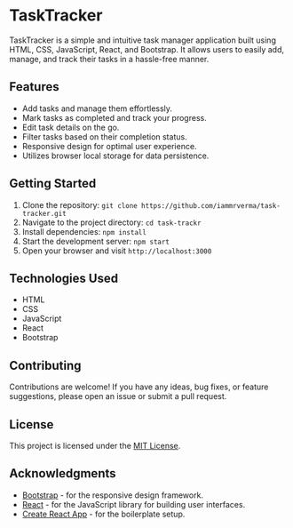 # TaskTracker

TaskTracker is a simple and intuitive task manager application built using HTML, CSS, JavaScript, React, and Bootstrap. It allows users to easily add, manage, and track their tasks in a hassle-free manner.

## Features

- Add tasks and manage them effortlessly.
- Mark tasks as completed and track your progress.
- Edit task details on the go.
- Filter tasks based on their completion status.
- Responsive design for optimal user experience.
- Utilizes browser local storage for data persistence.

## Getting Started

1. Clone the repository: `git clone https://github.com/iammrverma/task-tracker.git`
2. Navigate to the project directory: `cd task-trackr`
3. Install dependencies: `npm install`
4. Start the development server: `npm start`
5. Open your browser and visit `http://localhost:3000`

## Technologies Used

- HTML
- CSS
- JavaScript
- React
- Bootstrap

## Contributing

Contributions are welcome! If you have any ideas, bug fixes, or feature suggestions, please open an issue or submit a pull request.

## License

This project is licensed under the [MIT License](https://opensource.org/licenses/MIT).

## Acknowledgments

- [Bootstrap](https://getbootstrap.com) - for the responsive design framework.
- [React](https://reactjs.org) - for the JavaScript library for building user interfaces.
- [Create React App](https://create-react-app.dev) - for the boilerplate setup.
